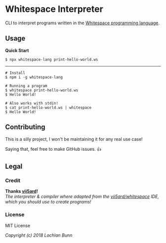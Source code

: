 # Whitespace Interpreter

CLI to interpret programs written in the [Whitespace programming language](http://compsoc.dur.ac.uk/whitespace/).

## Usage

**Quick Start**

```shell
$ npx whitespace-lang print-hello-world.ws
```

---

```shell
# Install
$ npm i -g whitespace-lang

# Running a program
$ whitespace print-hello-world.ws
$ Hello World!

# Also works with stdin!
$ cat print-hello-world.ws | whitespace
$ Hello World!
```

## Contributing

This is a silly project, I won't be maintaining it for any real use case!

Saying that, feel free to make GitHub issues. 👍

## Legal

### Credit

**Thanks [vii5ard](https://github.com/vii5ard)!**  
_The interpreter & compiler where adapted from the [vii5ard/whitespace](https://github.com/vii5ard/whitespace) IDE, which you should use to create programs!_

### License

MIT License

_Copyright (c) 2018 Lochlan Bunn_
